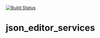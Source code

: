 [![Build Status](https://travis-ci.org/SAP/demos_json_editor_services_chevrotain.svg?branch=master)](https://travis-ci.org/SAP/demos_json_editor_services_chevrotain)

# json_editor_services
